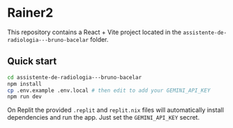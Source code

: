 # Rainer2

This repository contains a React + Vite project located in the `assistente-de-radiologia---bruno-bacelar` folder.

## Quick start

```bash
cd assistente-de-radiologia---bruno-bacelar
npm install
cp .env.example .env.local # then edit to add your GEMINI_API_KEY
npm run dev
```

On Replit the provided `.replit` and `replit.nix` files will automatically install dependencies and run the app. Just set the `GEMINI_API_KEY` secret.
